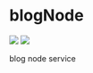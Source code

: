 # blogNode

<img src="https://img.shields.io/badge/node-v8.9.3-green.svg"/>
<img src="https://img.shields.io/badge/release-v1.0.0-blue.svg" />

blog node service
